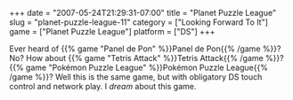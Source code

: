 +++
date = "2007-05-24T21:29:31-07:00"
title = "Planet Puzzle League"
slug = "planet-puzzle-league-11"
category = ["Looking Forward To It"]
game = ["Planet Puzzle League"]
platform = ["DS"]
+++

Ever heard of {{% game "Panel de Pon" %}}Panel de Pon{{% /game %}}?  No?  How about {{% game "Tetris Attack" %}}Tetris Attack{{% /game %}}?  {{% game "Pok&eacute;mon Puzzle League" %}}Pok&eacute;mon Puzzle League{{% /game %}}?  Well this is the same game, but with obligatory DS touch control and network play.  I <i>dream</i> about this game.